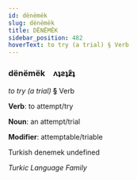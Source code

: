 ```yaml
---
id: dënëmëk
slug: dënëmëk
title: DËNËMËK
sidebar_position: 482
hoverText: to try (a trial) § Verb
---
```


### dënëmëk&emsp;<span kind="abugida">ʌʇƨʇƶ̑ʇ</span>

*to try (a trial)* **§** Verb

**Verb**: to attempt/try

**Noun**: an attempt/trial

**Modifier**: attemptable/triable

Turkish denemek undefined

*Turkic Language Family*